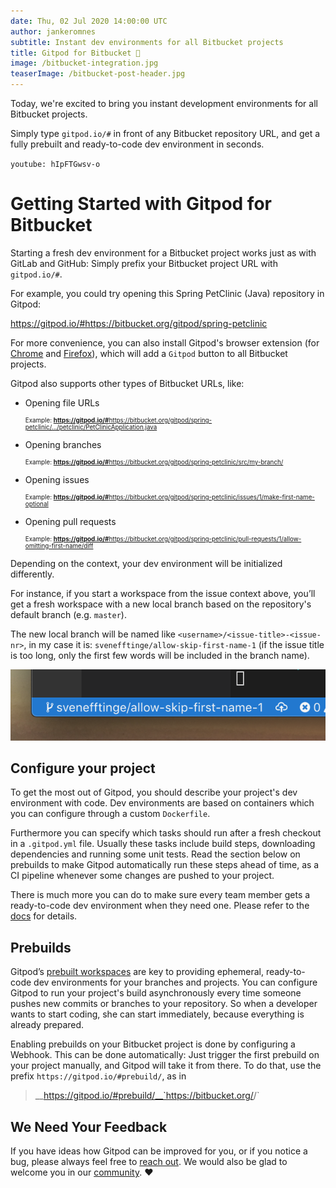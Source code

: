 ```yaml
---
date: Thu, 02 Jul 2020 14:00:00 UTC
author: jankeromnes
subtitle: Instant dev environments for all Bitbucket projects
title: Gitpod for Bitbucket 🚀
image: /bitbucket-integration.jpg
teaserImage: /bitbucket-post-header.jpg
---
```


Today, we're excited to bring you instant development environments for all Bitbucket projects.

Simply type `gitpod.io/#` in front of any Bitbucket repository URL, and get a fully prebuilt and ready-to-code dev environment in seconds.

`youtube: hIpFTGwsv-o`

# Getting Started with Gitpod for Bitbucket

Starting a fresh dev environment for a Bitbucket project works just as with GitLab and GitHub: Simply prefix your Bitbucket project URL with `gitpod.io/#`.

For example, you could try opening this Spring PetClinic (Java) repository in Gitpod:

https://gitpod.io/#https://bitbucket.org/gitpod/spring-petclinic

For more convenience, you can also install Gitpod's browser extension (for [Chrome](https://chrome.google.com/webstore/detail/gitpod-online-ide/dodmmooeoklaejobgleioelladacbeki) and [Firefox](https://addons.mozilla.org/firefox/addon/gitpod/)), which will add a `Gitpod` button to all Bitbucket projects.

Gitpod also supports other types of Bitbucket URLs, like:

 - Opening file URLs

   <p style="font-size: 70%;">Example: <a href="https://gitpod.io/#https://bitbucket.org/gitpod/spring-petclinic/src/master/src/main/java/org/springframework/samples/petclinic/PetClinicApplication.java" target="blank"><b style="font-weight:700;">https://gitpod.io/#</b>https://bitbucket.org/gitpod/spring-petclinic/.../petclinic/PetClinicApplication.java</a></p>
 - Opening branches

   <p style="font-size: 70%;">Example: <a href="https://gitpod.io/#https://bitbucket.org/gitpod/spring-petclinic/src/my-branch/" target="blank"><b style="font-weight:700;">https://gitpod.io/#</b>https://bitbucket.org/gitpod/spring-petclinic/src/my-branch/</a></p>
 - Opening issues

   <p style="font-size: 70%;">Example: <a href="https://gitpod.io/#https://bitbucket.org/gitpod/spring-petclinic/issues/1/make-first-name-optional" target="blank"><b style="font-weight:700;">https://gitpod.io/#</b>https://bitbucket.org/gitpod/spring-petclinic/issues/1/make-first-name-optional</a></p>
 - Opening pull requests

   <p style="font-size: 70%;">Example: <a href="https://gitpod.io/#https://bitbucket.org/gitpod/spring-petclinic/pull-requests/1/allow-omitting-first-name/diff" target="blank"><b style="font-weight:700;">https://gitpod.io/#</b>https://bitbucket.org/gitpod/spring-petclinic/pull-requests/1/allow-omitting-first-name/diff</a></p>

Depending on the context, your dev environment will be initialized differently.

For instance, if you start a workspace from the issue context above, you’ll get a fresh workspace with a new local branch based on the repository's default branch (e.g. `master`).

The new local branch will be named like `<username>/<issue-title>-<issue-nr>`, in my case it is:
`svenefftinge/allow-skip-first-name-1` (if the issue title is too long, only the first few words will be included in the branch name).

![GitLab Issue Context](./gitlab-support/gitlab-issue-context-status.png)

## Configure your project

To get the most out of Gitpod, you should describe your project's dev environment with code. Dev environments are based on containers which you can configure through a custom `Dockerfile`.

Furthermore you can specify which tasks should run after a fresh checkout in a `.gitpod.yml` file. Usually these tasks include build steps, downloading dependencies and running some unit tests. Read the section below on prebuilds to make Gitpod automatically run these steps ahead of time, as a CI pipeline whenever some changes are pushed to your project.

There is much more you can do to make sure every team member gets a ready-to-code dev environment when they need one. Please refer to the [docs](/docs/configuration/) for details.

## Prebuilds

Gitpod’s [prebuilt workspaces](/docs/prebuilds/) are key to providing ephemeral, ready-to-code dev environments for your branches and projects. You can configure Gitpod to run your project's build asynchronously every time someone pushes new commits or branches to your repository. So when a developer wants to start coding, she can start immediately, because everything is already prepared.

Enabling prebuilds on your Bitbucket project is done by configuring a Webhook. This can be done automatically: Just trigger the first prebuild on your project manually, and Gitpod will take it from there. To do that, use the prefix `https://gitpod.io/#prebuild/`, as in
> __https://gitpod.io/#prebuild/__`https://bitbucket.org/<myuser>/<myrepo>`

## We Need Your Feedback

If you have ideas how Gitpod can be improved for you, or if you notice a bug, please always feel free to [reach out](https://github.com/gitpod-io/gitpod/issues). We would also be glad to welcome you in our [community](https://community.gitpod.io). ❤️
